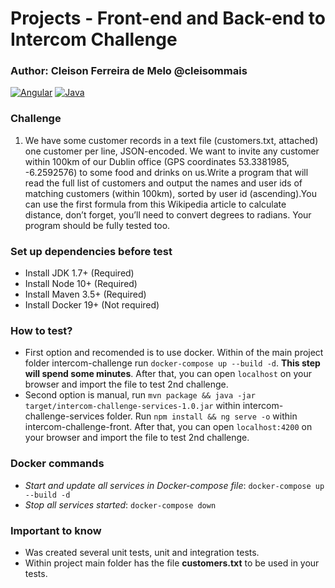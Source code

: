 # Projects - Front-end and Back-end to Intercom Challenge

### Author: Cleison Ferreira de Melo @cleisommais

[![Angular](https://img.shields.io/badge/Angular-8.0.0-DD0031.svg)](https://angular.io/)
[![Java](https://img.shields.io/badge/Java-7.0-A41F16.svg)](https://www.java.com/)

### Challenge

1. We have some customer records in a text file (customers.txt, attached) one customer per line, JSON-encoded. We want to invite any customer within 100km of our Dublin office (GPS coordinates 53.3381985, -6.2592576) to some food and drinks on us.Write a program that will read the full list of customers and output the names and user ids of matching customers (within 100km), sorted by user id (ascending).You can use the first formula from this Wikipedia article to calculate distance, don’t forget, you’ll need to convert degrees to radians. Your program should be fully tested too.

### Set up dependencies before test
* Install JDK 1.7+ (Required)
* Install Node 10+ (Required)
* Install Maven 3.5+ (Required)
* Install Docker 19+ (Not required)

### How to test?

* First option and recomended is to use docker. Within of the main project folder intercom-challenge run `docker-compose up --build -d`. **This step will spend some minutes**. After that, you can open `localhost` on your browser and import the file to test 2nd challenge.
* Second option is manual, run `mvn package && java -jar target/intercom-challenge-services-1.0.jar` within intercom-challenge-services folder. Run `npm install && ng serve -o` within intercom-challenge-front. After that, you can open `localhost:4200` on your browser and import the file to test 2nd challenge.

### Docker commands
- *Start and update all services in Docker-compose file*: `docker-compose up --build -d`
- *Stop all services started*: `docker-compose down`

### Important to know
- Was created several unit tests, unit and integration tests. 
- Within project main folder has the file **customers.txt** to be used in your tests.


